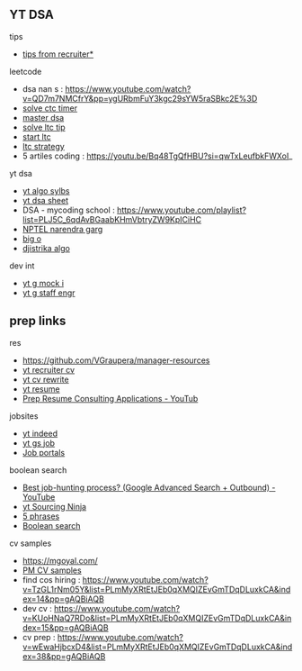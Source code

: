 ## YT DSA
tips
* [tips from recruiter*](https://www.youtube.com/watch?v=nw0m3-N9G5Y&list=PLmMyXRtEtJEb0qXMQIZEvGmTDqDLuxkCA&index=1&pp=gAQBiAQB)

leetcode
* dsa nan s : https://www.youtube.com/watch?v=QD7m7NMCfrY&pp=ygURbmFuY3kgc29sYW5raSBkc2E%3D
* [solve ctc timer](https://www.youtube.com/watch?v=dTOyWh0YlJk&list=PLmMyXRtEtJEb0qXMQIZEvGmTDqDLuxkCA&index=32&pp=gAQBiAQB)
* [master dsa](https://www.youtube.com/watch?v=F-ao3Q6I2Fc&list=PLmMyXRtEtJEb0qXMQIZEvGmTDqDLuxkCA&index=36&pp=gAQBiAQB)
* [solve ltc tip](https://www.youtube.com/watch?v=IrWwsfHWl_M&list=PLmMyXRtEtJEb0qXMQIZEvGmTDqDLuxkCA&index=40&pp=gAQBiAQB)
* [start ltc ](https://www.youtube.com/watch?v=G5_Q2_yRFsY&list=PLmMyXRtEtJEb0qXMQIZEvGmTDqDLuxkCA&index=34&pp=gAQBiAQB)
* [ltc strategy](https://www.youtube.com/watch?v=l0FvnARfGKg&list=PLmMyXRtEtJEb0qXMQIZEvGmTDqDLuxkCA&index=33&pp=gAQBiAQB)
* 5 artiles coding : https://youtu.be/Bq48TgQfHBU?si=qwTxLeufbkFWXoI_

yt dsa
* [yt algo sylbs](https://www.youtube.com/watch?v=BchPukWb0CU&list=PLmMyXRtEtJEZUAhYNKCpOBP5tlEP7Ky9h&index=3&pp=gAQBiAQB)
* [yt dsa sheet](https://www.youtube.com/watch?v=Az3kEDm5b_k&list=PLmMyXRtEtJEZUAhYNKCpOBP5tlEP7Ky9h&index=4&pp=gAQBiAQB)
* DSA - mycoding school : https://www.youtube.com/playlist?list=PLJ5C_6qdAvBGaabKHmVbtryZW9KpICiHC
* [NPTEL narendra garg](https://youtu.be/zWg7U0OEAoE?si=Co_42DXjZOcOxMSv)
* [big o](https://www.youtube.com/watch?v=x2CRZaN2xgM&list=PLmMyXRtEtJEb0qXMQIZEvGmTDqDLuxkCA&index=10&pp=gAQBiAQB)
* [djistrika algo](https://www.youtube.com/watch?v=EFg3u_E6eHU&list=PLmMyXRtEtJEb0qXMQIZEvGmTDqDLuxkCA&index=43&pp=gAQBiAQB)

dev int
* [yt g mock i](https://www.youtube.com/watch?v=S1DvEdR0iUo&list=PLmMyXRtEtJEZUAhYNKCpOBP5tlEP7Ky9h&index=13&pp=gAQBiAQB)
* [yt g staff engr](https://www.youtube.com/watch?v=OeWLeEiqMhQ)



## prep links
res
* https://github.com/VGraupera/manager-resources
* [yt recruiter cv](https://www.youtube.com/watch?v=xFngomrq58o&list=PLmMyXRtEtJEZUAhYNKCpOBP5tlEP7Ky9h&index=7&pp=gAQBiAQB)
* [yt cv rewrite](https://www.youtube.com/watch?v=ut90408hjhc&list=PLmMyXRtEtJEZUAhYNKCpOBP5tlEP7Ky9h&index=10&pp=gAQBiAQB)
* [yt resume](https://www.youtube.com/watch?v=I12R4MwRM6A&list=PLmMyXRtEtJEZUAhYNKCpOBP5tlEP7Ky9h&index=9&pp=gAQBiAQB)
* [Prep Resume Consulting Applications - YouTub](https://www.youtube.com/watch?v=qbkLns3tP7U&list=WL&index=10)

jobsites
* [yt indeed](https://www.youtube.com/watch?v=1qzEIU8A-6A&list=PLmMyXRtEtJEZUAhYNKCpOBP5tlEP7Ky9h&index=8&pp=gAQBiAQB)
* [yt gs job](https://www.youtube.com/watch?v=mSVx-rMNwbI&list=PLmMyXRtEtJEZUAhYNKCpOBP5tlEP7Ky9h&index=6&pp=gAQBiAQB)
* [Job portals](https://www.keka.com/best-job-portals-in-india)

boolean search
* [Best job-hunting process? (Google Advanced Search + Outbound) - YouTube](https://www.youtube.com/watch?v=7um92PMzd3E&list=WL&index=8)
* [yt Sourcing Ninja](https://www.youtube.com/watch?v=7Dt3WJzGorU&list=PLmMyXRtEtJEaOVBqTSCVWg--SR7Jn3Ea7&index=5)
* [5 phrases](https://www.theladders.com/career-advice/5-phrases-that-make-you-appear-powerful-in-a-job-interview)
* [Boolean search](https://resources.workable.com/find-graphic-designer-boolean-search-strings)

cv samples
* https://mgoyal.com/
* [PM CV samples](https://resumeworded.com/project-manager-resume-examples)
* find cos hiring : https://www.youtube.com/watch?v=TzGL1rNm05Y&list=PLmMyXRtEtJEb0qXMQIZEvGmTDqDLuxkCA&index=14&pp=gAQBiAQB
* dev cv : https://www.youtube.com/watch?v=KUoHNaQ7RDo&list=PLmMyXRtEtJEb0qXMQIZEvGmTDqDLuxkCA&index=15&pp=gAQBiAQB
* cv prep : https://www.youtube.com/watch?v=wEwaHjbcxD4&list=PLmMyXRtEtJEb0qXMQIZEvGmTDqDLuxkCA&index=38&pp=gAQBiAQB
